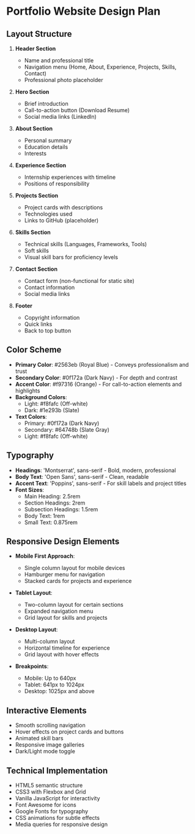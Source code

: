 # Portfolio Website Design Plan

## Layout Structure
1. **Header Section**
   - Name and professional title
   - Navigation menu (Home, About, Experience, Projects, Skills, Contact)
   - Professional photo placeholder

2. **Hero Section**
   - Brief introduction
   - Call-to-action button (Download Resume)
   - Social media links (LinkedIn)

3. **About Section**
   - Personal summary
   - Education details
   - Interests

4. **Experience Section**
   - Internship experiences with timeline
   - Positions of responsibility

5. **Projects Section**
   - Project cards with descriptions
   - Technologies used
   - Links to GitHub (placeholder)

6. **Skills Section**
   - Technical skills (Languages, Frameworks, Tools)
   - Soft skills
   - Visual skill bars for proficiency levels

7. **Contact Section**
   - Contact form (non-functional for static site)
   - Contact information
   - Social media links

8. **Footer**
   - Copyright information
   - Quick links
   - Back to top button

## Color Scheme
- **Primary Color**: #2563eb (Royal Blue) - Conveys professionalism and trust
- **Secondary Color**: #0f172a (Dark Navy) - For depth and contrast
- **Accent Color**: #f97316 (Orange) - For call-to-action elements and highlights
- **Background Colors**: 
  - Light: #f8fafc (Off-white)
  - Dark: #1e293b (Slate)
- **Text Colors**:
  - Primary: #0f172a (Dark Navy)
  - Secondary: #64748b (Slate Gray)
  - Light: #f8fafc (Off-white)

## Typography
- **Headings**: 'Montserrat', sans-serif - Bold, modern, professional
- **Body Text**: 'Open Sans', sans-serif - Clean, readable
- **Accent Text**: 'Poppins', sans-serif - For skill labels and project titles
- **Font Sizes**:
  - Main Heading: 2.5rem
  - Section Headings: 2rem
  - Subsection Headings: 1.5rem
  - Body Text: 1rem
  - Small Text: 0.875rem

## Responsive Design Elements
- **Mobile First Approach**:
  - Single column layout for mobile devices
  - Hamburger menu for navigation
  - Stacked cards for projects and experience
  
- **Tablet Layout**:
  - Two-column layout for certain sections
  - Expanded navigation menu
  - Grid layout for skills and projects
  
- **Desktop Layout**:
  - Multi-column layout
  - Horizontal timeline for experience
  - Grid layout with hover effects
  
- **Breakpoints**:
  - Mobile: Up to 640px
  - Tablet: 641px to 1024px
  - Desktop: 1025px and above

## Interactive Elements
- Smooth scrolling navigation
- Hover effects on project cards and buttons
- Animated skill bars
- Responsive image galleries
- Dark/Light mode toggle

## Technical Implementation
- HTML5 semantic structure
- CSS3 with Flexbox and Grid
- Vanilla JavaScript for interactivity
- Font Awesome for icons
- Google Fonts for typography
- CSS animations for subtle effects
- Media queries for responsive design

